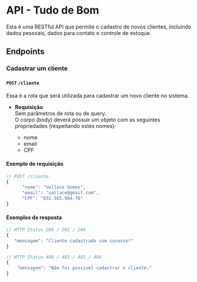 # API - Tudo de Bom

Esta é uma RESTful API que permite o cadastro de novos clientes, incluindo dados pessoais, dados para contato e controle de estoque.

## **Endpoints**

### **Cadastrar um cliente**
#### `POST` `/cliente`

Essa é a rota que será utilizada para cadastrar um novo cliente no sistema.

-   **Requisição**  
    Sem parâmetros de rota ou de query.  
    O corpo (body) deverá possuir um objeto com as seguintes propriedades (respeitando estes nomes):

    -   nome
    -   email
    -   CPF

#### **Exemplo de requisição**

```javascript
// POST /cliente
{
      "nome": "Uallace Gomes",
      "email": "uallace@gmail.com",
      "CPF": "032.565.984-76"
}
```

#### **Exemplos de resposta**

```javascript
// HTTP Status 200 / 201 / 204
{
   "mensagem": "Cliente cadastrado com sucesso!"
}
```

```javascript
// HTTP Status 400 / 401 / 403 / 404
{
    "mensagem": "Não foi possivel cadastrar o cliente."
}
